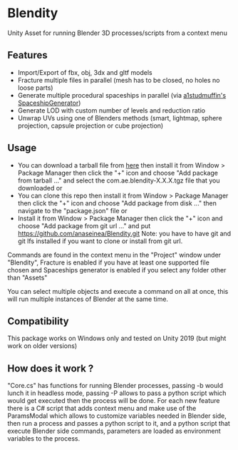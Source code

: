 # Blendity
Unity Asset for running Blender 3D processes/scripts from a context menu

## Features
* Import/Export of fbx, obj, 3dx and gltf models
* Fracture multiple files in parallel (mesh has to be closed, no holes no loose parts)
* Generate multiple procedural spaceships in parallel (via [a1studmuffin's SpaceshipGenerator](https://github.com/a1studmuffin/SpaceshipGenerator))
* Generate LOD with custom number of levels and reduction ratio
* Unwrap UVs using one of Blenders methods (smart, lightmap, sphere projection, capsule projection or cube projection)

## Usage
* You can download a tarball file from [here](https://aetuts.itch.io/blendity) then install it from Window > Package Manager then click the "+" icon and choose "Add package from tarball ..." and select the com.ae.blendity-X.X.X.tgz file that you downloaded
or
* You can clone this repo then install it from Window > Package Manager then click the "+" icon and choose "Add package from disk ..." then navigate to the "package.json" file
or 
* Install it from Window > Package Manager then click the "+" icon and choose "Add package from git url ..." and put https://github.com/anaseinea/Blendity.git
Note: you have to have git and git lfs installed if you want to clone or install from git url.

Commands are found in the context menu in the "Project" window under "Blendity",
 Fracture is enabled if you have at least one supported file chosen and Spaceships generator is enabled if you select any folder other than "Assets"

You can select multiple objects and execute a command on all at once, this will run multiple instances of Blender at the same time.

## Compatibility
This package works on Windows only and tested on Unity 2019 (but might work on older versions)

## How does it work ?
"Core.cs" has functions for running Blender processes, passing -b would lunch it in headless mode,
 passing -P allows to pass a python script which would get executed then the process will be done.
For each new feature there is a C# script that adds context menu and make use of the ParamsModal which allows to customize variables needed in Blender side,
 then run a process and passes a python script to it,
 and a python script that execute Blender side commands,
 parameters are loaded as environment variables to the process.



